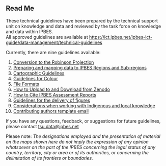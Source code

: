 ## Read Me

These technical guidelines have been prepared by the technical support
unit on knowledge and data and reviewed by the task force on knowledge
and data within IPBES.  
All approved guidelines are available at
<https://ict.ipbes.net/ipbes-ict-guide/data-management/technical-guidelines>

Currently, there are nine guidelines available:  
1. [Conversion to the Robinson
Projection](https://jkumagai96.github.io/Technical-Guideline-Series/robinson_projection_v2)  
2. [Preparing and mapping data to IPBES Regions and
Sub-regions](https://jkumagai96.github.io/Technical-Guideline-Series/mapping_regions_v2)  
3. [Cartographic
Guidelines](https://jkumagai96.github.io/Technical-Guideline-Series/cartograhic_guidelines_v2)  
4. [Guidelines for
Colour](https://jkumagai96.github.io/Technical-Guideline-Series/guidelines-for-color)
5. [File
Formats](https://jkumagai96.github.io/Technical-Guideline-Series/FileFormats)
6. [How to Upload to and Download from
Zenodo](https://jkumagai96.github.io/Technical-Guideline-Series/How-to-upload-and-download-from-Zenodo)  
7. [How to Cite IPBES Assessment
Reports](https://jkumagai96.github.io/Technical-Guideline-Series/suggested_citations)  
8. [Guidelines for the delivery of
figures](https://jkumagai96.github.io/Technical-Guideline-Series/figures)  
9. [Considerations when working with Indigenous and local
knowledge](https://jkumagai96.github.io/Technical-Guideline-Series/ILK_considerations)
10. [Contributing authors template email](https://jkumagai96.github.io/Technical-Guideline-Series/Contributing-authors-template)

If you have any questions, feedback, or suggestions for future
guidelines, please contact <tsu.data@ipbes.net>

Please note: *The designations employed and the presentation of material
on the maps shown here do not imply the expression of any opinion
whatsoever on the part of the IPBES concerning the legal status of any
country, territory, city or area or of its authorities, or concerning
the delimitation of its frontiers or boundaries.*
